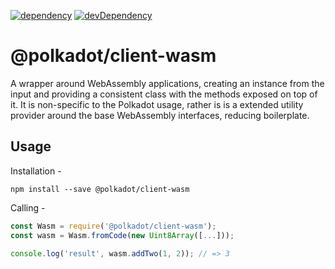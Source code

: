 [![dependency](https://david-dm.org/polkadot-js/client.svg?style=flat-square&path=packages/client-wasm)](https://david-dm.org/polkadot-js/client?path=packages/client-wasm)
[![devDependency](https://david-dm.org/polkadot-js/client/dev-status.svg?style=flat-square&path=packages/client-wasm)](https://david-dm.org/polkadot-js/client?path=packages/client-wasm#info=devDependencies)

# @polkadot/client-wasm

A wrapper around WebAssembly applications, creating an instance from the input and providing a consistent class with the methods exposed on top of it. It is non-specific to the Polkadot usage, rather is is a extended utility provider around the base WebAssembly interfaces, reducing boilerplate.

## Usage

Installation -

```
npm install --save @polkadot/client-wasm
```

Calling -

```js
const Wasm = require('@polkadot/client-wasm');
const wasm = Wasm.fromCode(new Uint8Array([...]));

console.log('result', wasm.addTwo(1, 2)); // => 3
```
